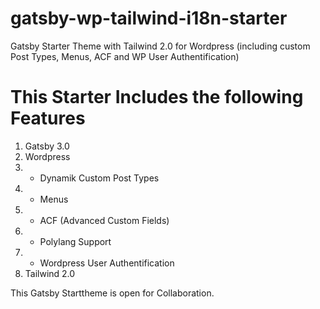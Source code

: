 # gatsby-wp-tailwind-i18n-starter
Gatsby Starter Theme with Tailwind 2.0 for Wordpress (including custom Post Types, Menus, ACF and WP User Authentification)    

# This Starter Includes the following Features
1. Gatsby 3.0
2. Wordpress 
3. - Dynamik Custom Post Types
4. - Menus
5. - ACF (Advanced Custom Fields)
6. - Polylang Support
7. - Wordpress User Authentification
8. Tailwind 2.0 

This Gatsby Starttheme is open for Collaboration.
